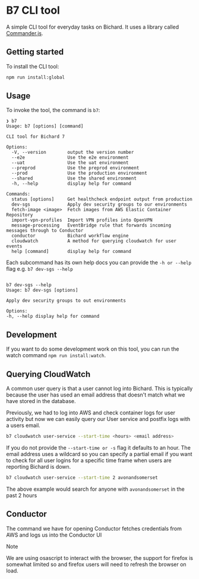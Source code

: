 # B7 CLI tool

A simple CLI tool for everyday tasks on Bichard. It uses a library called [Commander.js](https://github.com/tj/commander.js).

## Getting started

To install the CLI tool:

```bash
npm run install:global
```

## Usage

To invoke the tool, the command is `b7`:

```
❯ b7
Usage: b7 [options] [command]

CLI tool for Bichard 7

Options:
  -V, --version        output the version number
  --e2e                Use the e2e environment
  --uat                Use the uat environment
  --preprod            Use the preprod environment
  --prod               Use the production environment
  --shared             Use the shared environment
  -h, --help           display help for command

Commands:
  status [options]     Get healthcheck endpoint output from production
  dev-sgs              Apply dev security groups to our environments
  fetch-image <image>  Fetch images from AWS Elastic Container Repository
  import-vpn-profiles  Import VPN profiles into OpenVPN
  message-processing   EventBridge rule that forwards incoming messages through to Conductor
  conductor            Bichard workflow engine
  cloudwatch           A method for querying cloudwatch for user events
  help [command]       display help for command
```

Each subcommand has its own help docs you can provide the `-h or --help` flag e.g. `b7 dev-sgs --help`

```

b7 dev-sgs --help
Usage: b7 dev-sgs [options]

Apply dev security groups to out environments

Options:
-h, --help display help for command

```

## Development

If you want to do some development work on this tool, you can run the watch command `npm run install:watch`.

## Querying CloudWatch

A common user query is that a user cannot log into Bichard. This is typically because the user has used an email address that doesn't match what we have stored in the database.

Previously, we had to log into AWS and check container logs for user activity but now we can easily query our User service and postfix logs with a users email.

```bash
b7 cloudwatch user-service --start-time <hours> <email address>
```

If you do not provide the `--start-time or -s` flag it defaults to an hour.
The email address uses a wildcard so you can specify a partial email if you want to check for all user logins for a specific time frame when users are reporting Bichard is down.

```bash
b7 cloudwatch user-service --start-time 2 avonandsomerset
```

The above example would search for anyone with `avonandsomerset` in the past 2 hours

## Conductor

The command we have for opening Conductor fetches credentials from AWS and logs us into the Conductor UI

> [!NOTE]
> We are using osascript to interact with the browser, the support for firefox is somewhat limited so and firefox users will need to refresh the browser on load.
